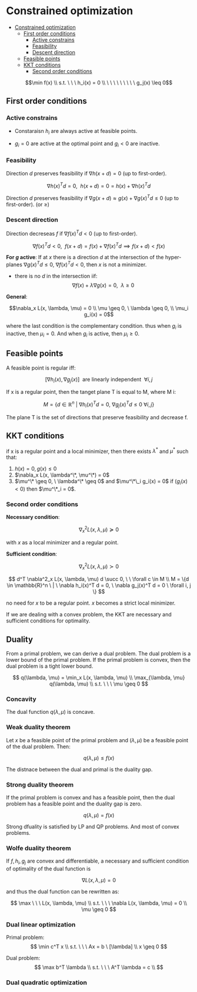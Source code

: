 # Constrained optimization

- [Constrained optimization](#constrained-optimization)
  - [First order conditions](#first-order-conditions)
    - [Active constrains](#active-constrains)
    - [Feasibility](#feasibility)
    - [Descent direction](#descent-direction)
  - [Feasible points](#feasible-points)
  - [KKT conditions](#kkt-conditions)
    - [Second order conditions](#second-order-conditions)

$$\min f(x) \\ s.t. \ \ \ h_i(x) = 0 \\  \ \ \  \ \ \  \ \ \ g_j(x) \leq 0$$

## First order conditions

### Active constrains

- Constaraisn $h_i$ are always active at feasible points.

- $g_i = 0$ are active at the optimal point and $g_i < 0$ are inactive.

### Feasibility

Direction $d$ preserves feasibility if $\nabla h(x + d) = 0$ (up to first-order).

$$\nabla h(x)^T d = 0, \ \ h(x + d) = 0 = h(x) + \nabla h(x)^T d$$

Direction $d$ preserves feasibility if $\nabla g(x + d) \approx g(x) + \nabla g(x)^T d \leq 0$ (up to first-order). (or $\geq$)

### Descent direction

Direction decreseas $f$ if $\nabla f(x)^T d < 0$ (up to first-order).

$$\nabla f(x)^T d < 0, \ \ f(x + d) = f(x) + \nabla f(x)^T d  \implies f(x + d) < f(x)$$


**For $g$ active**: If at $x$ there is a direction $d$ at the intersection of the hyper-planes $\nabla g(x)^Td \leq 0$, $\nabla f(x)^T d < 0$, then $x$ is not a minimizer.

- there is no $d$ in the intersection iif:
$$\nabla f(x) + \lambda \nabla g(x) = 0, \ \ \lambda \geq 0$$

**General**: 

$$\nabla_x L(x, \lambda, \mu) = 0 \\ 
\mu \geq 0, \ \lambda \geq 0, \\
\mu_i g_i(x) = 0$$

where the last condition is the complementary condition. thus when $g_i$ is inactive, then $\mu_i = 0$. And when $g_i$ is active, then $\mu_i \geq 0$.

## Feasible points

A feasible point is regular iff:

$$[\nabla h_i(x), \nabla g_j(x)] \ \ \text{are linearly independent} \ \ \forall i, j$$

If x is a regular point, then the tanget plane T is equal to M, where M i:

$$M = \{d \in \mathbb{R}^n \ | \ \nabla h_i(x)^T d = 0, \ \nabla g_j(x)^T d \leq 0 \ \forall i, j\}$$

The plane T is the set of directions that preserve feasibility and decrease f.

## KKT conditions

if x is a regular point and a local minimizer, then there exists $\lambda^*$ and $\mu^*$ such that:

1. $h(x) = 0, g(x) \leq 0$
2. $\nabla_x L(x, \lambda^\*, \mu^\*) = 0$
3. $\mu^\* \geq 0, \ \lambda^\* \geq 0$ and $\mu^\*\_i g_i(x) = 0$ if ($g_i(x) < 0$) then $\mu^\*_i = 0$.


### Second order conditions

**Necessary condition**:

$$\nabla^2_x L(x, \lambda, \mu) \succeq 0$$

with $x$ as a local minimizer and a regular point.

**Sufficient condition**:

$$\nabla^2_x L(x, \lambda, \mu) \succ 0$$

$$
d^T \nabla^2_x L(x, \lambda, \mu) d \succ 0, \ \ \forall c \in M \\
M = \{d \in \mathbb{R}^n \ | \ \nabla h_i(x)^T d = 0, \ \nabla g_j(x)^T d = 0 \ \forall i, j \}
$$


no need for $x$ to be a regular point. $x$ becomes a strict local minimizer.

If we are dealing with a convex problem, the KKT are necessary and sufficient conditions for optimality.

## Duality

From a primal problem, we can derive a dual problem. The dual problem is a lower bound of the primal problem. If the primal problem is convex, then the dual problem is a tight lower bound.

$$
q(\lambda, \mu) = \min_x L(x, \lambda, \mu) \\
\max_{\lambda, \mu} q(\lambda, \mu) \\
s.t. \ \ \ \mu \geq 0
$$

### Concavity

The dual function $q(\lambda, \mu)$ is concave.

### Weak duality theorem

Let $x$ be a feasible point of the primal problem and $(\lambda, \mu)$ be a feasible point of the dual problem. Then:

$$q(\lambda, \mu) \leq f(x)$$

The distnace between the dual and primal is the duality gap.

### Strong duality theorem

If the primal problem is convex and has a feasible point, then the dual problem has a feasible point and the duality gap is zero.

$$q(\lambda, \mu) = f(x)$$

Strong dfuality is satisfied by LP and QP problems. And most of convex problems.

### Wolfe duality theorem

If $f, h_i, g_j$ are convex and differentiable, a necessary and sufficient condition of optimality of the dual function is 

$$\nabla L(x, \lambda, \mu) = 0$$

and thus the dual function can be rewritten as:

$$
\max \ \ \ L(x, \lambda, \mu) \\
s.t. \ \ \ \nabla L(x, \lambda, \mu) = 0 \\
\mu \geq 0
$$

### Dual linear optimization
Primal problem:
$$
\min c^T x \\
s.t. \ \ \ Ax = b \ [\lambda] \\
x \geq 0
$$

Dual problem:
$$
\max b^T \lambda \\
s.t. \ \ \ A^T \lambda = c \\
$$

### Dual quadratic optimization










